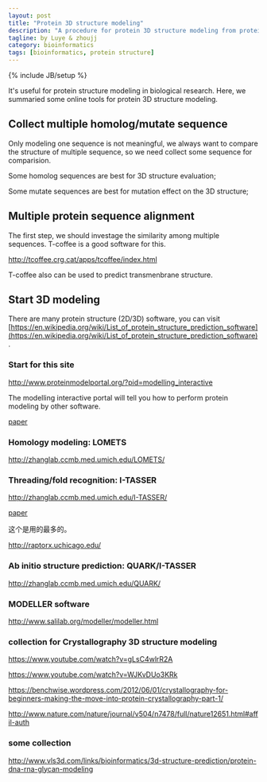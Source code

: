 ```yaml
---
layout: post
title: "Protein 3D structure modeling"
description: "A procedure for protein 3D structure modeling from protein to 3D structure"
tagline: by Luye & zhoujj
category: bioinformatics
tags: [bioinformatics, protein structure]
---
```

{% include JB/setup %}

It's useful for protein structure modeling in biological research. Here, we summaried some online tools for protein 3D structure modeling.

<!--more-->

## Collect multiple homolog/mutate sequence

Only modeling one sequence is not meaningful, we always want to compare the structure of multiple sequence, so we need collect some sequence for comparision.

Some homolog sequences are best for 3D structure evaluation;

Some mutate sequences are best for mutation effect on the 3D structure;


## Multiple protein sequence alignment

The first step, we should investage the similarity among multiple sequences. T-coffee is a good software for this.

http://tcoffee.crg.cat/apps/tcoffee/index.html

T-coffee also can be used to predict transmenbrane structure.

## Start 3D modeling

There are many protein structure (2D/3D) software, you can visit [https://en.wikipedia.org/wiki/List_of_protein_structure_prediction_software](https://en.wikipedia.org/wiki/List_of_protein_structure_prediction_software).

### Start for this site

http://www.proteinmodelportal.org/?pid=modelling_interactive

The modelling interactive portal will tell you how to perform protein modeling by other software.

[paper](http://database.oxfordjournals.org/content/2013/bat031.long)


### Homology modeling: LOMETS

http://zhanglab.ccmb.med.umich.edu/LOMETS/

### Threading/fold recognition: I-TASSER

http://zhanglab.ccmb.med.umich.edu/I-TASSER/

[paper](http://zhanglab.ccmb.med.umich.edu/papers/2015_1.pdf)

这个是用的最多的。

http://raptorx.uchicago.edu/

### Ab initio structure prediction: QUARK/I-TASSER

http://zhanglab.ccmb.med.umich.edu/QUARK/

### MODELLER software

http://www.salilab.org/modeller/modeller.html

### collection for Crystallography 3D structure modeling

https://www.youtube.com/watch?v=gLsC4wlrR2A

https://www.youtube.com/watch?v=WJKvDUo3KRk

https://benchwise.wordpress.com/2012/06/01/crystallography-for-beginners-making-the-move-into-protein-crystallography-part-1/

http://www.nature.com/nature/journal/v504/n7478/full/nature12651.html#affil-auth

### some collection

http://www.vls3d.com/links/bioinformatics/3d-structure-prediction/protein-dna-rna-glycan-modeling



